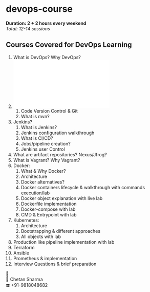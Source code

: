 # devops-course

**Duration: 2 + 2 hours every weekend**  
*Total: 12-14 sessions*  

## Courses Covered for DevOps Learning
1. What is DevOps? Why DevOps?
2. ![Basic Linux with lab](linux/linux.md)
	1. Code Version Control & Git
	2.  What is mvn?
3. Jenkins?
	1. What is Jenkins?
	2. Jenkins configuration walkthrough
	3. What is CI/CD?
	4. Jobs/pipeline creation?
	5. Jenkins user Control
4. What are artifact repositories? Nexus/Jfrog?
5. What is Vagrant? Why Vagrant?
6. Docker:
	1. What & Why Docker?
	2. Architecture
	3. Docker alternatives?
	4. Docker containers lifecycle & walkthrough with commands execution/lab
	5. Docker object explanation with live lab
	6. Dockerfile implementation
	7. Docker-compose with lab
	8. CMD & Entrypoint with lab
7. Kubernetes:
	1. Architecture
	2. Bootstrapping & different approaches
	3. All objects with lab
8. Production like pipeline implementation with lab
9. Terraform
10.  Ansible
11. Prometheus & implementation
12. Interview Questions & brief preparation

:man:  
:name_badge: Chetan Sharma  
:phone: +91-9818048682  
